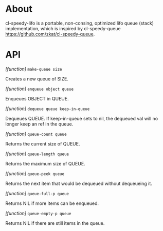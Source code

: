 # About

cl-speedy-lifo is a portable, non-consing, optimized lifo queue (stack) implementation,
which is inspired by cl-speedy-queue <https://github.com/zkat/cl-speedy-queue>.
# API

*[function]* `make-queue size`

  Creates a new queue of SIZE.

*[function]* `enqueue object queue`

  Enqueues OBJECT in QUEUE.

*[function]* `dequeue queue keep-in-queue`

  Dequeues QUEUE. If keep-in-queue sets to nil, the dequeued val will no longer keep an ref in the queue.

*[function]* `queue-count queue`

  Returns the current size of QUEUE.

*[function]* `queue-length queue`

  Returns the maximum size of QUEUE.

*[function]* `queue-peek queue`

  Returns the next item that would be dequeued without dequeueing it.

*[function]* `queue-full-p queue`

  Returns NIL if more items can be enqueued.

*[function]* `queue-empty-p queue`

  Returns NIL if there are still items in the queue.
